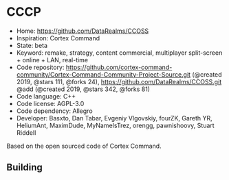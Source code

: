 # CCCP

- Home: https://github.com/DataRealms/CCOSS
- Inspiration: Cortex Command
- State: beta
- Keyword: remake, strategy, content commercial, multiplayer split-screen + online + LAN, real-time
- Code repository: https://github.com/cortex-command-community/Cortex-Command-Community-Project-Source.git (@created 2019, @stars 111, @forks 24), https://github.com/DataRealms/CCOSS.git @add (@created 2019, @stars 342, @forks 81)
- Code language: C++
- Code license: AGPL-3.0
- Code dependency: Allegro
- Developer: Basxto, Dan Tabar, Evgeniy VIgovskiy, fourZK, Gareth YR, HeliumAnt, MaximDude, MyNameIsTrez, orengg, pawnishoovy, Stuart Riddell

Based on the open sourced code of Cortex Command.

## Building

